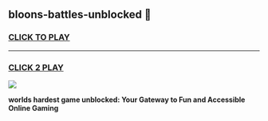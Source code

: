 
## bloons-battles-unblocked 👋
<h3>
<a href="https://premium.freeplayer.one?title=bloons-battles-unblocked&ref=14F">CLICK TO PLAY</a></h3>
<hr>

<h3>
<a href="https://premium.freeplayer.one?title=bloons-battles-unblocked&ref=14F">CLICK 2 PLAY</a>
  
</h3>

<a href="https://premium.freeplayer.one?title=bloons-battles-unblocked&ref=12F/"><img src="https://clearcache.store/games.png"></a>


**worlds hardest game unblocked: Your Gateway to Fun and Accessible Online Gaming**
